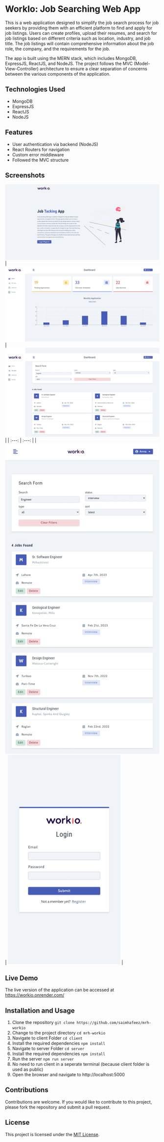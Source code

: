 # WorkIo: Job Searching Web App

This is a web application designed to simplify the job search process for job seekers by providing them with an efficient platform to find and apply for job listings. Users can create profiles, upload their resumes, and search for job listings based on different criteria such as location, industry, and job title. The job listings will contain comprehensive information about the job role, the company, and the requirements for the job.

The app is built using the MERN stack, which includes MongoDB, ExpressJS, ReactJS, and NodeJS. The project follows the MVC (Model-View-Controller) architecture to ensure a clear separation of concerns between the various components of the application.

## Technologies Used

* MongoDB
* ExpressJS
* ReactJS
* NodeJS

## Features

* User authentication via backend (NodeJS)
* React Routers for navigation
* Custom error middleware
* Followed the MVC structure

## Screenshots

![Dashboard](images/landing.jpeg)
| ![Dashboard](images/dahboard-stats.jpeg) | ![Dashboard](images/dahboard-alljobs.jpeg) |
| :---:   | :---: |
| ![Dashboard](images/mobile-alljobs.jpeg) | ![Dashboard](images/mobile-login.jpeg) |







## Live Demo

The live version of the application can be accessed at https://workio.onrender.com/

## Installation and Usage

1. Clone the repository `git clone https://github.com/saimhafeez/mrh-workio`
2. Change to the project directory `cd mrh-workio`
3. Navigate to client Folder `cd client`
4. Install the required dependencies `npm install`
5. Navigate to server Folder `cd server`
6. Install the required dependencies `npm install`
7. Run the server `npm run server`
8. No need to run client in a seperate terminal (because client folder is used as public)
9. Open the browser and navigate to http://localhost:5000

## Contributions

Contributions are welcome. If you would like to contribute to this project, please fork the repository and submit a pull request.

## License

This project is licensed under the [MIT License](https://opensource.org/licenses/MIT).
